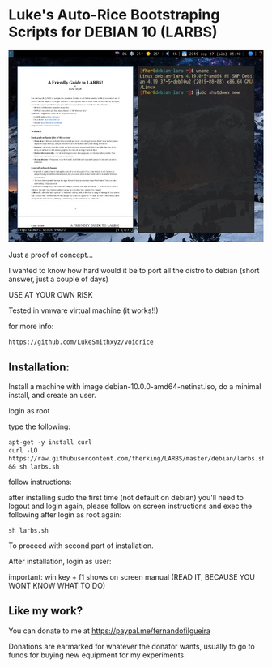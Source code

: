 # Luke's Auto-Rice Bootstraping Scripts for DEBIAN 10 (LARBS)
![alt text](https://raw.githubusercontent.com/fherking/LARBS/master/larbs-debian.jpg)

Just a proof of concept...

I wanted to know how hard would it be to port all the distro to debian (short answer, just a couple of days)

USE AT YOUR OWN RISK

Tested in vmware virtual machine (it works!!)

for more info: 

	https://github.com/LukeSmithxyz/voidrice

## Installation:

Install a machine with image debian-10.0.0-amd64-netinst.iso, do a minimal install, and create an user.

login as root

type the following:

	apt-get -y install curl
	curl -LO https://raw.githubusercontent.com/fherking/LARBS/master/debian/larbs.sh && sh larbs.sh
	
follow instructions:

after installing sudo the first time (not default on debian) you'll need to logout and login again, please follow on screen instructions and  exec the following after login as root again:

	sh larbs.sh
	
To proceed with second part of installation.	

After installation, login as user:

important: win key + f1  shows on screen manual (READ IT, BECAUSE YOU WONT KNOW WHAT TO DO)

## Like my work?

You can donate to me at https://paypal.me/fernandofilgueira 

Donations are earmarked for whatever the donator wants, usually to go to funds for buying new equipment for my experiments.
